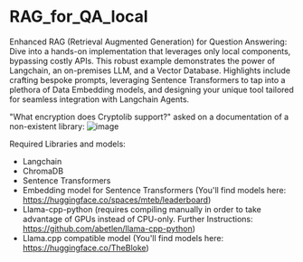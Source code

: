 # RAG_for_QA_local

Enhanced RAG (Retrieval Augmented Generation) for Question Answering: Dive into a hands-on implementation that leverages only local components, bypassing costly APIs. This robust example demonstrates the power of Langchain, an on-premises LLM, and a Vector Database. Highlights include crafting bespoke prompts, leveraging Sentence Transformers to tap into a plethora of Data Embedding models, and designing your unique tool tailored for seamless integration with Langchain Agents.

"What encryption does Cryptolib support?" asked on a documentation of a non-existent library:
![image](https://github.com/paryska99/RAG_for_QA_local/assets/77459670/e5632743-72d9-46d5-83ca-22b70671e706)

Required Libraries and models:
- Langchain
- ChromaDB
- Sentence Transformers
- Embedding model for Sentence Transformers (You'll find models here: https://huggingface.co/spaces/mteb/leaderboard)
- Llama-cpp-python (requires compiling manually in order to take advantage of GPUs instead of CPU-only. Further Instructions: https://github.com/abetlen/llama-cpp-python)
- Llama.cpp compatible model (You'll find models here: https://huggingface.co/TheBloke)
